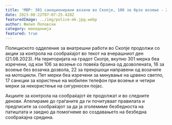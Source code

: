 ```yaml
---
title: 'МВР: 301 санкционирани возачи во Скопје, 106 за брзо возење - 22 АВГУСТ 2023'
date: 2023-08-22T07:07:25.428Z
featuredImage: ../img/police-mk.jpg.webp
author: Филип Поповски
category: македонија
featured: true
---
```

Полициското одделение за внатрешни работи во Скопје продолжи со акции за контрола на сообраќајот во текот на вчерашниот ден (21.08.2023). На територијата на градот Скопје, вкупно 301 мерка беа изречени, од кои 106 за возење со повеќа брзина од дозволената, 16 за возење без возачка дозвола, 22 за прекршоци направени од возачите на мотоцикли. Пет мерки беа изречени за минување на црвено светло, 17 санкции за користење на мобилен телефон при возење и четири мерки за некористење на сигурносен појас.

Акциите за контрола на сообраќајот ќе продолжат и во следните денови. Апелираме до граѓаните да ги почитуваат правилата и предписите за сообраќајот за да ја зголемиме безбедноста на патиштата и заедно да помогнеме во создавањето на безбедна сообраќајна средина.
